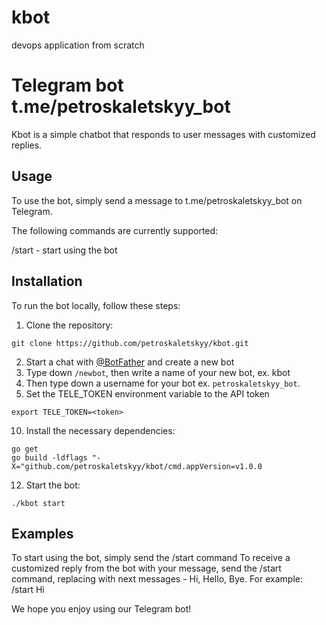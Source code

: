 # kbot
devops application from scratch
 
# Telegram bot t.me/petroskaletskyy_bot 
 
Kbot is a simple chatbot that responds to user messages with customized replies.

## Usage
To use the bot, simply send a message to t.me/petroskaletskyy_bot on Telegram.

The following commands are currently supported:

/start - start using the bot

## Installation
To run the bot locally, follow these steps:

1. Clone the repository: 
```
git clone https://github.com/petroskaletskyy/kbot.git
```
2. Start a chat with [@BotFather](t.me/BotFather) and create a new bot 
5. Type down `/newbot`, then write a name of your new bot, ex. kbot
6. Then type down a username for your bot ex. `petroskaletskyy_bot`.
8. Set the TELE_TOKEN environment variable to the API token
```
export TELE_TOKEN=<token>
```
10. Install the necessary dependencies: 
```
go get
go build -ldflags "-X="github.com/petroskaletskyy/kbot/cmd.appVersion=v1.0.0
```
12. Start the bot: 
```
./kbot start
```

## Examples
To start using the bot, simply send the /start command
To receive a customized reply from the bot with your message, send the /start <message> command, replacing <message> with next messages - Hi, Hello, Bye. For example: /start Hi

We hope you enjoy using our Telegram bot!
